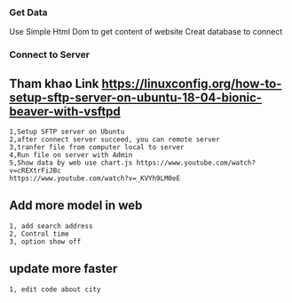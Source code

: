 ### Get Data 
Use Simple Html Dom to get content of website
Creat database to connect


### Connect to Server
## Tham khao Link https://linuxconfig.org/how-to-setup-sftp-server-on-ubuntu-18-04-bionic-beaver-with-vsftpd

    1,Setup SFTP server on Ubuntu 
    2,after connect server succeed, you can remote server
    3,tranfer file from computer local to server
    4,Run file on server with Admin
    5,Show data by web use chart.js https://www.youtube.com/watch?v=cREXtrFiJBc 
    https://www.youtube.com/watch?v=_KVYh9LM0eE
    
## Add more model in web
    1, add search address
    2, Control time
    3, option show off
## update more faster
    1, edit code about city
   
    
  

